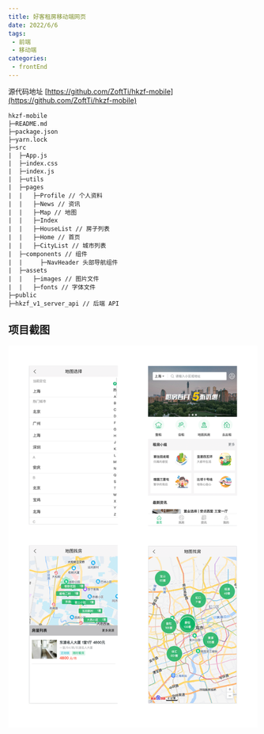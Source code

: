 ```yaml
---
title: 好客租房移动端网页
date: 2022/6/6
tags: 
 - 前端
 - 移动端
categories: 
 - frontEnd
---
```


源代码地址 [https://github.com/ZoftTi/hkzf-mobile](https://github.com/ZoftTi/hkzf-mobile)

```
hkzf-mobile
├─README.md
├─package.json
├─yarn.lock
├─src
|  ├─App.js
|  ├─index.css
|  ├─index.js
|  ├─utils
|  ├─pages
|  |   ├─Profile // 个人资料
|  |   ├─News // 资讯
|  |   ├─Map // 地图
|  |   ├─Index
|  |   ├─HouseList // 房子列表
|  |   ├─Home // 首页
|  |   ├─CityList // 城市列表
|  ├─components // 组件
|  |     ├─NavHeader 头部导航组件
|  ├─assets
|  |   ├─images // 图片文件
|  |   ├─fonts // 字体文件
├─public
├─hkzf_v1_server_api // 后端 API 
```

## 项目截图
![hkzf_preview](/assets/images/hkzf.png)
